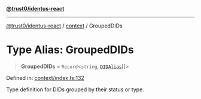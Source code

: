 [**@trust0/identus-react**](../../README.md)

***

[@trust0/identus-react](../../README.md) / [context](../README.md) / GroupedDIDs

# Type Alias: GroupedDIDs

> **GroupedDIDs** = `Record`\<`string`, [`DIDAlias`](DIDAlias.md)[]\>

Defined in: [context/index.ts:132](https://github.com/trust0-project/identus/blob/6e116e70ebca69fb9f7ae79bf35341c428d9e5fd/packages/identus-react/src/context/index.ts#L132)

Type definition for DIDs grouped by their status or type.
